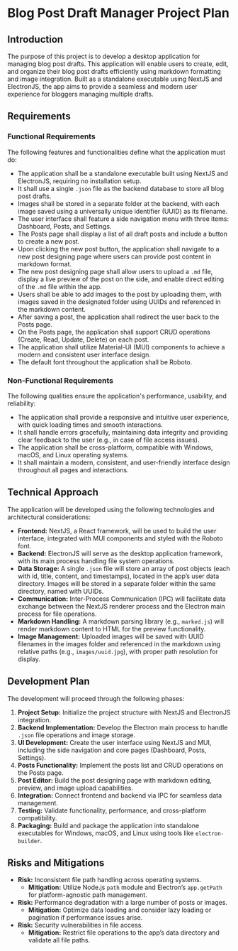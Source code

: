 # Blog Post Draft Manager Project Plan

## Introduction
The purpose of this project is to develop a desktop application for managing blog post drafts. This application will enable users to create, edit, and organize their blog post drafts efficiently using markdown formatting and image integration. Built as a standalone executable using NextJS and ElectronJS, the app aims to provide a seamless and modern user experience for bloggers managing multiple drafts.

## Requirements

### Functional Requirements
The following features and functionalities define what the application must do:
- The application shall be a standalone executable built using NextJS and ElectronJS, requiring no installation setup.
- It shall use a single `.json` file as the backend database to store all blog post drafts.
- Images shall be stored in a separate folder at the backend, with each image saved using a universally unique identifier (UUID) as its filename.
- The user interface shall feature a side navigation menu with three items: Dashboard, Posts, and Settings.
- The Posts page shall display a list of all draft posts and include a button to create a new post.
- Upon clicking the new post button, the application shall navigate to a new post designing page where users can provide post content in markdown format.
- The new post designing page shall allow users to upload a `.md` file, display a live preview of the post on the side, and enable direct editing of the `.md` file within the app.
- Users shall be able to add images to the post by uploading them, with images saved in the designated folder using UUIDs and referenced in the markdown content.
- After saving a post, the application shall redirect the user back to the Posts page.
- On the Posts page, the application shall support CRUD operations (Create, Read, Update, Delete) on each post.
- The application shall utilize Material-UI (MUI) components to achieve a modern and consistent user interface design.
- The default font throughout the application shall be Roboto.

### Non-Functional Requirements
The following qualities ensure the application's performance, usability, and reliability:
- The application shall provide a responsive and intuitive user experience, with quick loading times and smooth interactions.
- It shall handle errors gracefully, maintaining data integrity and providing clear feedback to the user (e.g., in case of file access issues).
- The application shall be cross-platform, compatible with Windows, macOS, and Linux operating systems.
- It shall maintain a modern, consistent, and user-friendly interface design throughout all pages and interactions.

## Technical Approach
The application will be developed using the following technologies and architectural considerations:
- **Frontend:** NextJS, a React framework, will be used to build the user interface, integrated with MUI components and styled with the Roboto font.
- **Backend:** ElectronJS will serve as the desktop application framework, with its main process handling file system operations.
- **Data Storage:** A single `.json` file will store an array of post objects (each with id, title, content, and timestamps), located in the app’s user data directory. Images will be stored in a separate folder within the same directory, named with UUIDs.
- **Communication:** Inter-Process Communication (IPC) will facilitate data exchange between the NextJS renderer process and the Electron main process for file operations.
- **Markdown Handling:** A markdown parsing library (e.g., `marked.js`) will render markdown content to HTML for the preview functionality.
- **Image Management:** Uploaded images will be saved with UUID filenames in the images folder and referenced in the markdown using relative paths (e.g., `images/uuid.jpg`), with proper path resolution for display.

## Development Plan
The development will proceed through the following phases:
1. **Project Setup:** Initialize the project structure with NextJS and ElectronJS integration.
2. **Backend Implementation:** Develop the Electron main process to handle `.json` file operations and image storage.
3. **UI Development:** Create the user interface using NextJS and MUI, including the side navigation and core pages (Dashboard, Posts, Settings).
4. **Posts Functionality:** Implement the posts list and CRUD operations on the Posts page.
5. **Post Editor:** Build the post designing page with markdown editing, preview, and image upload capabilities.
6. **Integration:** Connect frontend and backend via IPC for seamless data management.
7. **Testing:** Validate functionality, performance, and cross-platform compatibility.
8. **Packaging:** Build and package the application into standalone executables for Windows, macOS, and Linux using tools like `electron-builder`.

## Risks and Mitigations
- **Risk:** Inconsistent file path handling across operating systems.
  - **Mitigation:** Utilize Node.js `path` module and Electron’s `app.getPath` for platform-agnostic path management.
- **Risk:** Performance degradation with a large number of posts or images.
  - **Mitigation:** Optimize data loading and consider lazy loading or pagination if performance issues arise.
- **Risk:** Security vulnerabilities in file access.
  - **Mitigation:** Restrict file operations to the app’s data directory and validate all file paths.